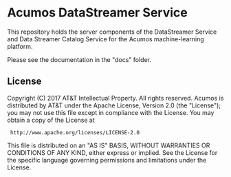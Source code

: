 # Acumos DataStreamer Service

This repository holds the server components of the DataStreamer Service and
Data Streamer Catalog Service for the Acumos machine-learning platform.

Please see the documentation in the "docs" folder.

## License

Copyright (C) 2017 AT&T Intellectual Property. All rights reserved.
Acumos is distributed by AT&T under the Apache License, Version 2.0 (the "License");
you may not use this file except in compliance with the License. You may obtain a copy of the License at

     http://www.apache.org/licenses/LICENSE-2.0

This file is distributed on an "AS IS" BASIS, WITHOUT WARRANTIES OR CONDITIONS OF ANY KIND, either 
express or implied.  See the License for the specific language governing permissions and limitations 
under the License.